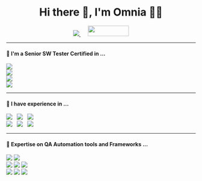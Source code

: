 <h1 align="center">Hi there 👋, I'm Omnia 👩‍💻</h1>
<p align="center">
    <a href="https://www.linkedin.com/in/omnia-tarek-lotfy/">
        <img src="https://img.shields.io/badge/linkedin-%230077B5.svg?&style=for-the-badge&logo=linkedin&logoColor=white"/>
    </a>&nbsp;&nbsp;&nbsp;&nbsp;
    <a href="https://testautomationu.applitools.com/certificate/?id=84deca70">
        <img src="https://testautomationu.applitools.com/logo.png" width="109" height="28">
    </a>
</p>

---

<h4> 🔭 I'm a Senior SW Tester Certified in ...</h4>

<p>
  <img src="https://img.shields.io/badge/ISTQB-Foundation%20Level-blue?style=for-the-badge&labelColor=red&logo=ISTQB" />
  <br><img src="https://img.shields.io/badge/ISTQB-Agile%20Tester%20Extension-blue?style=for-the-badge&labelColor=red&logo=ISTQB" />
  <br><img src="https://img.shields.io/badge/ISTQB-Mobile%20Application%20Testing-blue?style=for-the-badge&labelColor=red&logo=ISTQB" />
  <br><img src="https://img.shields.io/badge/ISTQB-Performance%20Testing-blue?style=for-the-badge&labelColor=red&logo=ISTQB" />
</p>

---

<h4> 🌱 I have experience in ...</h4>

<p>
  <img src="https://img.shields.io/badge/Integration%20Testing-red?&style=for-the-badge" />&nbsp;&nbsp;
  <img src="https://img.shields.io/badge/Regression%20Testing-yellow?&style=for-the-badge" />&nbsp;&nbsp;
  <img src="https://img.shields.io/badge/Usability%20Testing-green?&style=for-the-badge" />
  <br>
  <img src="https://img.shields.io/badge/Mobile%20Testing-blue?&style=for-the-badge" />&nbsp;&nbsp;
  <img src="https://img.shields.io/badge/API%20Testing-orange?&style=for-the-badge" />&nbsp;&nbsp;
  <img src="https://img.shields.io/badge/Performance%20Testing-brown?&style=for-the-badge" />
</p>

---

<h4> 🤖 Expertise on QA Automation tools and Frameworks ...</h4>

<p>
  <img src="https://img.shields.io/badge/SELENIUM-gray?&style=for-the-badge&logo=selenium&logoColor=white"/>
  <img src="https://img.shields.io/badge/CYPRESS-%2301B8AC?&style=for-the-badge&logo=cypress&logoColor=white" />
  <br>
  <img src="https://img.shields.io/badge/TESTNG-red?&style=for-the-badge&logo=testng&logoColor=white" />
  <img src="https://img.shields.io/badge/JUNIT-green?&style=for-the-badge&logo=junit5&logoColor=white" />
  <img src="https://img.shields.io/badge/RESTASSURED-blue?&style=for-the-badge&logo=java&logoColor=white" />
  <br>
  <img src="https://img.shields.io/badge/POSTMAN-orange?&style=for-the-badge&logo=postman&logoColor=white" />
  <img src="https://img.shields.io/badge/JMETER-blue?&style=for-the-badge&logo=apache-jmeter&logoColor=white" />
  <img src="https://img.shields.io/badge/ALLURE-%23FF5F5F?&style=for-the-badge&logo=allure&logoColor=white" />
</p>
